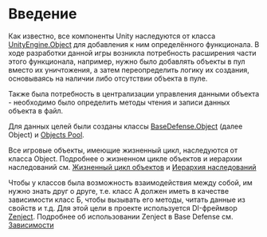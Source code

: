 # Введение

Как известно, все компоненты Unity наследуются от класса
[UnityEngine.Object](https://docs.unity3d.com/ScriptReference/Object.html)
для добавления к ним определённого функционала. В ходе
разработки данной игры возникла потребность расширения
части этого функционала, например, нужно было добавлять
объекты в пул вместо их уничтожения, а затем переопределить
логику их создания, основываясь на наличии либо
отсутствии объекта в пуле.

Также была потребность в централизации управления 
данными объекта - необходимо было определить методы
чтения и записи данных объекта в файл.

Для данных целей были созданы классы
[BaseDefense.Object](../api/BaseDefense.Object.yml)
(далее Object) и
[Objects Pool](../api/BaseDefense.ObjectsPool.yml).

Все игровые объекты, имеющие жизненный цикл, наследуются от
класса Object. Подробнее о жизненном цикле объектов и 
иерархии наследований см.
[Жизненный цикл объектов](../manual/lifecycles.md) и
[Иерархия наследований](../manual/inheritances.md)

Чтобы у классов была возможность взаимодействия между собой,
им нужно знать друг о друге, т.е. класс А должен иметь
в качестве зависимости класс Б, чтобы вызывать его методы,
читать данные из свойств и т.д. Для этой цели в проекте
используется DI-фреймвор 
[Zenject](https://github.com/Mathijs-Bakker/Extenject).
Подробнее об использовании Zenject в Base Defense см.
[Зависимости](../manual/dependencies.md)